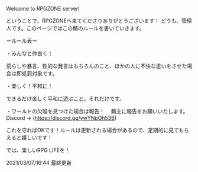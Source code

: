 Welcome to RPGZONE server!

ということで、RPGZONEへ来てくださりありがとうございます！
どうも、管理人です。このページではこの鯖のルールを書いていきます。

ールール表ー

・みんなと仲良く！

荒らしや暴言、性的な発言はもちろんのこと、ほかの人に不快な思いをさせた場合は即処罰対象です。
 
・楽しく！平和に！

できるだけ楽しく平和に遊ぶこと。それだけです。
 
・ワールドの欠陥を見つけた場合は報告！
　鯖主に報告をお願いいたします。Discord → (https://discord.gg/ywYNpQh53B)
 
 これを守ればOKです！ルールは更新される場合があるので、定期的に見てもらえると嬉しいです！
 
 では、楽しいRPG LIFEを！
 
 2021/03/07/16:44 最終更新
